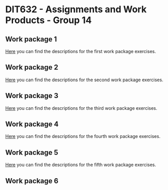 # DIT632 - Assignments and Work Products - Group 14

## Work package 1

[Here](./wp_1/) you can find the descriptions for the first work package exercises.

## Work package 2

[Here](./wp_2/) you can find the descriptions for the second work package exercises.

## Work package 3

[Here](./wp_3/) you can find the descriptions for the third work package exercises.

## Work package 4

[Here](./wp_4/) you can find the descriptions for the fourth work package exercises.

## Work package 5

[Here](./wp_5/) you can find the descriptions for the fifth work package exercises.

## Work package 6
